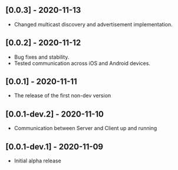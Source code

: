 ## [0.0.3] - 2020-11-13

* Changed multicast discovery and advertisement implementation.

## [0.0.2] - 2020-11-12

* Bug fixes and stability. 
* Tested communication across iOS and Android devices.

## [0.0.1] - 2020-11-11

* The release of the first non-dev version

## [0.0.1-dev.2] - 2020-11-10

* Communication between Server and Client up and running

## [0.0.1-dev.1] - 2020-11-09

* Initial alpha release